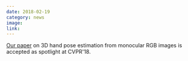 ```yaml
---
date: 2018-02-19
category: news
image: 
link: 
---
```


[Our paper](/publications/2018/vae_hands/) on 3D hand pose estimation from monocular RGB images is accepted as spotlight at CVPR'18.